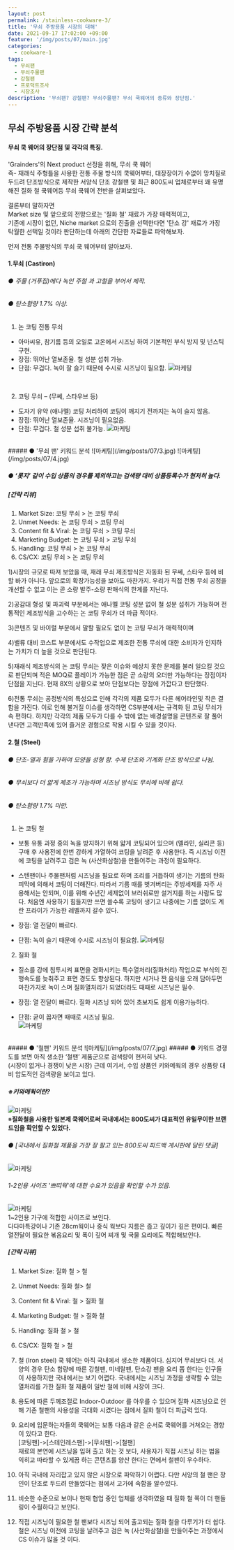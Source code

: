 ```yaml
---
layout: post
permalink: /stainless-cookware-3/
title: '무쇠 주방용품 시장의 대해'
date: 2021-09-17 17:02:00 +09:00
feature: '/img/posts/07/main.jpg'
categories:
  - cookware-1
tags:
  - 무쇠팬
  - 무쇠주물팬
  - 강철팬
  - 프로덕트조사
  - 시장조사
description: '무쇠팬? 강철팬? 무쇠주물팬? 무쇠 쿡웨어의 종류와 장단점.'
---
```


## 무쇠 주방용품 시장 간략 분석
#### 무쇠 쿡 웨어의 장단점 및 각각의 특징.

'Grainders'의 Next product 선정을 위해, 무쇠 쿡 웨어<br>
즉- 재래식 주형틀을 사용한 전통 주물 방식의 쿡웨어부터, 대장장이가 수없이 망치질로 두드려 단조방식으로 제작한 서양식 단조 강철팬 및 최근 800도씨 업체로부터 꽤 유명해진 질화 철 쿡웨어등 무쇠 쿡웨어 전반을 살펴보았다.

결론부터 말하자면<br>
Market size 및 앞으로의 전망으로는 '질화 철' 재료가 가장 매력적이고,<br>
기존에 시장이 없던, Niche market 으로의 진출을 선택한다면 '탄소 강' 재료가 가장 탁월한 선택일 것이라 판단하는데 아래의 간단한 자료들로 파악해보자. <br>

먼저 전통 주물방식의 무쇠 쿡 웨어부터 알아보자.

#### 1.무쇠 (Castiron)
###### ● 주물 (거푸집)에다 녹인 주철 과 고철을 부어서 제작.
###### ● 탄소함량 1.7% 이상.

1)	논 코팅 전통 무쇠
-	아마씨유, 참기름 등의 오일로 고온에서 시즈닝 하여 기본적인 부식 방지 및 넌스틱 구현.
-	장점: 뛰어난 열보존율. 철 성분 섭취 가능.
-	단점: 무겁다. 녹이 잘 슬기 때문에 수시로 시즈닝이 필요함.
![마케팅](/img/posts/07/1.jpg)
<br>

2)	코팅 무쇠 – (무쎄, 스타우브 등)
-	도자기 유약 (애나멜) 코팅 처리하여 코팅이 깨지기 전까지는 녹이 슬지 않음.
-	장점: 뛰어난 열보존율. 시즈닝이 필요없음.
-	단점: 무겁다. 철 성분 섭취 불가능.
![마케팅](/img/posts/07/2.jpg)
<br>
##### ● '무쇠 팬' 키워드 분석
![마케팅](/img/posts/07/3.jpg)
![마케팅](/img/posts/07/4.jpg)

##### ● ‘롯지’ 같이 수입 상품의 경우를 제외하고는 검색량 대비 상품등록수가 현저히 높다.
##### [간략 리뷰]
1)	Market Size: 코팅 무쇠 > 논 코팅 무쇠<br>
2)	Unmet Needs: 논 코팅 무쇠 > 코팅 무쇠<br>
3)	Content fit & Viral: 논 코팅 무쇠 > 코팅 무쇠<br>
4)	Marketing Budget: 논 코팅 무쇠 > 코팅 무쇠<br>
5)	Handling: 코팅 무쇠 > 논 코팅 무쇠<br>
6)	CS/CX: 코팅 무쇠 > 논 코팅 무쇠<br>

1)시장의 규모로 따져 보았을 때, 재래 무쇠 제조방식은 자동화 된 무쎄, 스타우 등에 비할 바가 아니다. 앞으로의 확장가능성을 보아도 마찬가지. 우리가 직접 전통 무쇠 공정을 개선할 수 없고 이는 곧 소량 발주-소량 판매식의 한계를 지닌다.<br>

2)공감대 형성 및 파괴력 부분에서는 애나멜 코팅 성분 없이 철 성분 섭취가 가능하며 전통적인 제조방식을 고수하는 논 코팅 무쇠가 더 파급 적이다.<br>

3)콘텐츠 및 바이럴 부분에서 말할 필요도 없이 논 코팅 무쇠가 매력적이며<br>

4)밸류 대비 코스트 부분에서도 수작업으로 제조한 전통 무쇠에 대한 소비자가 인지하는 가치가 더 높을 것으로 판단된다.<br>

5)재래식 제조방식의 논 코팅 무쇠는 잦은 이슈와 예상치 못한 문제를 불러 일으킬 것으로 판단되며 적은 MOQ로 플레이가 가능한 점은 곧 소량의 오더만 가능하다는 장점이자 단점을 지닌다. 현재 8X의 상황으로 보아 단점보다는 장점에 가깝다고 판단했다.<br>

6)전통 무쇠는 공정방식의 특성으로 인해 각각의 제품 모두가 다른 헤어라인및 작은 결함을 가진다. 이로 인해 불거질 이슈를 생각하면 CS부분에서는 규격화 된 코팅 무쇠가 속 편하다. 하지만 각각의 제품 모두가 다를 수 밖에 없는 배경설명을 콘텐츠로 잘 풀어낸다면 고객만족에 있어 즐거운 경험으로 작용 시킬 수 있을 것이다.<br>

#### 2.철 (Steel)
###### ● 단조-열과 힘을 가하여 모양을 성형 함. 수제 단조와 기계화 단조 방식으로 나뉨.
###### ● 무쇠보다 더 얇게 제조가 가능하며 시즈닝 방식도 무쇠에 비해 쉽다.
###### ● 탄소함량 1.7% 미만.

1)	논 코팅 철
-	보통 유통 과정 중의 녹을 방지하기 위해 얇게 코팅되어 있으며 (멜라민, 실리콘 등) 구매 후 사용전에 한번 강하게 가열하여 코팅을 날려준 후 사용한다. 즉 시즈닝 이전에 코팅을 날려주고 검은 녹 (사산화삼철)을 만들어주는 과정이 필요하다.
-	스텐팬이나 주물팬처럼 시즈닝을 필요로 하며 조리를 거듭하여 생기는 기름의 탄화피막에 의해서 코팅이 더해진다. 따라서 기름 때를 벗겨버리는 주방세제를 자주 사용해서는 안되며, 이를 위해 수년간 세제없이 브러쉬로만 설거지를 하는 사람도 많다. 처음엔 사용하기 힘들지만 쓰면 쓸수록 코팅이 생기고 나중에는 기름 없이도 계란 프라이가 가능한 레벨까지 갈수 있다.<br>

-	장점: 열 전달이 빠르다.
-	단점: 녹이 슬기 때문에 수시로 시즈닝이 필요함.
![마케팅](/img/posts/07/5.jpg)

2)	질화 철
-	질소를 강에 침투시켜 표면을 경화시키는 특수열처리(질화처리) 작업으로 부식의 진행속도를 늦춰주고 표면 경도도 향상된다. 하지만 시거나 짠 음식을 오래 담아두면 마찬가지로 녹이 스며 질화열처리가 되었더라도 때때로 시즈닝은 필수.

-	장점: 열 전달이 빠르다. 질화 시즈닝 되어 있어 초보자도 쉽게 이용가능하다.
-	단점: 굳이 꼽자면 때때로 시즈닝 필요.<br>
![마케팅](/img/posts/07/6.jpg)
<br>
##### ● '철팬' 키워드 분석
![마케팅](/img/posts/07/7.jpg)
##### ● 키워드 경쟁도를 보면 아직 생소한 ‘철팬’ 제품군으로 검색량이 현저히 낮다. <br> (시장이 없거나 경쟁이 낮은 시장) 근데 여기서, 수입 상품인 키와메웍의 경우 상품량 대비 압도적인 검색량을 보이고 있다.

##### ※키와메웍이란?
![마케팅](/img/posts/07/8.jpg)<br>
※<b>질화철을 사용한 일본제 쿡웨어로써 국내에서는 800도씨가 대표적인 유일무이한 브랜드임을 확인할 수 있었다.</b>

###### ● [국내에서 질화철 제품을 가장 잘 팔고 있는 800도씨 피드백 게시판에 달린 댓글]
![마케팅](/img/posts/07/9.jpg)

###### 1-2인용 사이즈 '쁘띠웍'에 대한 수요가 있음을 확인할 수가 있음.
![마케팅](/img/posts/07/10.jpg)<br>
1~2인용 가구에 적합한 사이즈로 보인다.<br> 다다마특강이나 기존 28cm웍이나 중식 웍보다 지름은 좁고 깊이가 깊은 편이다. 빠른 열전달이 필요한 볶음요리 및 폭이 깊어 찌개 및 국물 요리에도 적합해보인다.

##### [간략 리뷰]
1)	Market Size: 질화 철 > 철 <br>
2)	Unmet Needs: 질화 철> 철 <br>
3)	Content fit & Viral: 철 > 질화 철 <br>
4)	Marketing Budget: 철 > 질화 철 <br>
5)	Handling: 질화 철 > 철 <br>
6)	CS/CX: 질화 철 > 철 <br>

1)	철 (Iron steel) 쿡 웨어는 아직 국내에서 생소한 제품이다. 심지어 무쇠보다 더. 서양의 경우 탄소 함량에 따른 강철팬, 미네랄팬, 탄소강 팬을 요리 쫌 한다는 인구들이 사용하지만 국내에서는 보기 어렵다. 국내에서는 시즈닝 과정을 생략할 수 있는 열처리를 가한 질화 철 제품이 일반 철에 비해 시장이 크다.<br>

2)	용도에 따른 두께조절로 Indoor-Outdoor 를 아우를 수 있으며 질화 시즈닝으로 인해 기존 철팬의 사용성을 극대화 시켰다는 점에서 질화 철이 더 파급력 있다.<br>

3)	요리에 입문하는자들의 쿡웨어는 보통 다음과 같은 순서로 쿡웨어를 거쳐오는 경향이 있다고 한다.<br>
[코팅팬]->[스테인레스팬]->[무쇠팬]->[철팬]<br>
재료의 본연에 시즈닝을 입혀 출고 하는 것 보다, 사용자가 직접 시즈닝 하는 법을 익히고 따라할 수 있게끔 하는 콘텐츠를 양산 한다는 면에서 철팬이 우수하다.<br>

4)	아직 국내에 자리잡고 있지 않은 시장으로 파악하기 어렵다. 다만 서양의 철 팬은 장인이 단조로 두드려 만들었다는 점에서 고가에 속함을 알수있다.<br>

5)	비슷한 수준으로 보이나 현재 협업 중인 업체를 생각하였을 때 질화 철 쪽이 더 핸들링이 수월하다고 보인다.<br>

6)	직접 시즈닝이 필요한 철 팬보다 시즈닝 되어 출고되는 질화 철을 다루기가 더 쉽다. 철은 시즈닝 이전에 코팅을 날려주고 검은 녹 (사산화삼철)을 만들어주는 과정에서 CS 이슈가 많을 것 이다.
